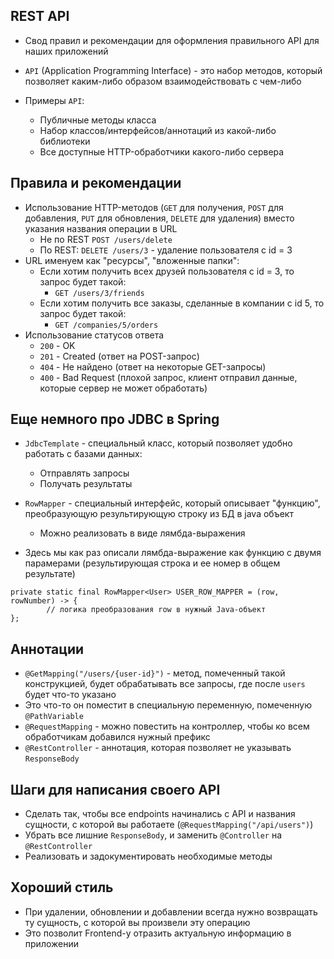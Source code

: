## REST API

* Свод правил и рекомендации для оформления правильного API для наших приложений
* `API` (Application Programming Interface) - это набор методов, который позволяет каким-либо образом взаимодействовать с чем-либо

* Примеры `API`:
  * Публичные методы класса
  * Набор классов/интерфейсов/аннотаций из какой-либо библиотеки
  * Все доступные HTTP-обработчики какого-либо сервера

## Правила и рекомендации

* Использование HTTP-методов (`GET` для получения, `POST` для добавления, `PUT` для обновления, `DELETE` для удаления) вместо указания названия операции в URL
  * Не по REST `POST /users/delete`
  * По REST: `DELETE /users/3` - удаление пользователя с id = 3
* URL именуем как "ресурсы", "вложенные папки":
  * Если хотим получить всех друзей пользователя с id = 3, то запрос будет такой:
    * `GET /users/3/friends`
  * Если хотим получить все заказы, сделанные в компании с id 5, то запрос будет такой:
    * `GET /companies/5/orders`
* Использование статусов ответа
  * `200` - OK
  * `201` - Created (ответ на POST-запрос)
  * `404` - Не найдено (ответ на некоторые GET-запросы)
  * `400` - Bad Request (плохой запрос, клиент отправил данные, которые сервер не может обработать)

## Еще немного про JDBC в Spring

* `JdbcTemplate` - специальный класс, который позволяет удобно работать с базами данных:
  * Отправлять запросы
  * Получать результаты
* `RowMapper` - специальный интерфейс, который описывает "функцию", преобразующую результирующую строку из БД в java объект
  * Можно реализовать в виде лямбда-выражения

* Здесь мы как раз описали лямбда-выражение как функцию с двумя парамерами (результирующая строка и ее номер в общем результате)
```
private static final RowMapper<User> USER_ROW_MAPPER = (row, rowNumber) -> {
        // логика преобразования row в нужный Java-объект
};
```

## Аннотации

* `@GetMapping("/users/{user-id}")` - метод, помеченный такой конструкцией, будет обрабатывать все запросы, где после `users` будет что-то указано
* Это что-то он поместит в специальную переменную, помеченную `@PathVariable`
* `@RequestMapping` - можно повестить на контроллер, чтобы ко всем обработчикам добавился нужный префикс
* `@RestController` - аннотация, которая позволяет не указывать `ResponseBody`

## Шаги для написания своего API

* Сделать так, чтобы все endpoints начинались с API и названия сущности, с которой вы работаете (`@RequestMapping("/api/users")`)
* Убрать все лишние `ResponseBody`, и заменить `@Controller` на `@RestController`
* Реализовать и задокументировать необходимые методы

## Хороший стиль

* При удалении, обновлении и добавлении всегда нужно возвращать ту сущность, с которой вы произвели эту операцию
* Это позволит Frontend-у отразить актуальную информацию в приложении
